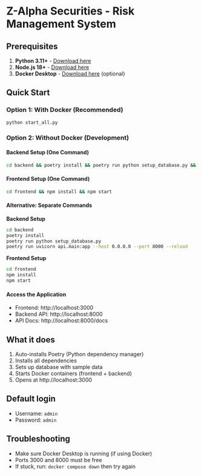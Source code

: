 # Z-Alpha Securities - Risk Management System

## Prerequisites

1. **Python 3.11+** - [Download here](https://python.org/downloads/)
2. **Node.js 18+** - [Download here](https://nodejs.org/)
3. **Docker Desktop** - [Download here](https://docker.com/products/docker-desktop) (optional)

## Quick Start

### Option 1: With Docker (Recommended)
```bash
python start_all.py
```

### Option 2: Without Docker (Development)

#### Backend Setup (One Command)
```bash
cd backend && poetry install && poetry run python setup_database.py && poetry run uvicorn api.main:app --host 0.0.0.0 --port 8000 --reload
```

#### Frontend Setup (One Command)
```bash
cd frontend && npm install && npm start
```

#### Alternative: Separate Commands

**Backend Setup**
```bash
cd backend
poetry install
poetry run python setup_database.py
poetry run uvicorn api.main:app --host 0.0.0.0 --port 8000 --reload
```

**Frontend Setup**
```bash
cd frontend
npm install
npm start
```

#### Access the Application
- Frontend: http://localhost:3000
- Backend API: http://localhost:8000
- API Docs: http://localhost:8000/docs

## What it does

1. Auto-installs Poetry (Python dependency manager)
2. Installs all dependencies
3. Sets up database with sample data
4. Starts Docker containers (frontend + backend)
5. Opens at http://localhost:3000

## Default login
- Username: `admin`
- Password: `admin`

## Troubleshooting

- Make sure Docker Desktop is running (if using Docker)
- Ports 3000 and 8000 must be free
- If stuck, run: `docker compose down` then try again